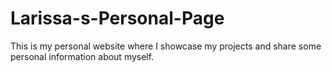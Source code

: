 # Larissa-s-Personal-Page
This is my personal website where I showcase my projects and share some personal information about myself.
